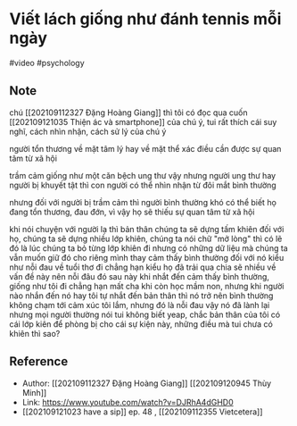 # Viết lách giống như đánh tennis mỗi ngày

#video #psychology

## Note

chú [[202109112327 Đặng Hoàng Giang]] thì tôi có đọc qua cuốn [[202109121035 Thiện ác và smartphone]] của chú ý, tui rất thích cái suy nghĩ, cách nhìn nhận, cách sử lý của chú ý

người tổn thương về mặt tâm lý hay về mặt thể xác điều cần được sự quan tâm từ xã hội

trầm cảm giống như một căn bệch ung thư vậy nhưng người ung thư hay người bị khuyết tật thì con người có thể nhìn nhận từ đôi mắt bình thường

nhưng đối với người bị trầm cảm thì người bình thường khó có thể biết họ đang tổn thương, đau đớn, vì vậy họ sẽ thiếu sự quan tâm từ xã hội

khi nói chuyện với người lạ thì bản thân chúng ta sẽ dựng tấm khiên đối với họ, chúng ta sẽ dựng nhiều lớp khiên, chúng ta nói chữ "mở lòng" thì có lẽ đó là lúc chúng ta bỏ từng lớp khiên đi nhưng có những dữ liệu mà chúng ta vẫn muốn giữ đó cho riêng mình thay cảm thấy bình thường đối với nó kiểu như nỗi đau về tuổi thơ đi chẳng hạn kiểu họ đã trải qua chia sẽ nhiều về vấn đề này nên nỗi đâu đó sau này khi nhắt đến cảm thấy bình thường, giống như tôi đi chẳng hạn mất cha khi còn học mầm non, nhưng khi người nào nhắn đến nó hay tôi tự nhắt đến bản thân thì nó trở nên bình thường không chạm tới cảm xúc tôi lắm, nhưng đó là nỗi đau vậy nó đã lành lại nhưng mọi người thường nói tui không biết yeap, chắc bản thân của tôi có cái lớp kiên để phòng bị cho cái sự kiện này, những điều mà tui chưa có khiên thì sao?

## Reference

-   Author: [[202109112327 Đặng Hoàng Giang]] [[202109120945 Thùy Minh]]
-   Link: https://www.youtube.com/watch?v=DJRhA4dGHD0
-   [[202109121023 have a sip]] ep. 48 , [[202109112355 Vietcetera]]
